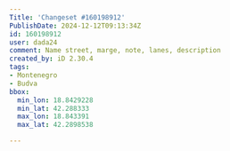 ```yaml
---
Title: 'Changeset #160198912'
PublishDate: 2024-12-12T09:13:34Z
id: 160198912
user: dada24
comment: Name street, marge, note, lanes, description
created_by: iD 2.30.4
tags:
- Montenegro
- Budva
bbox:
  min_lon: 18.8429228
  min_lat: 42.288333
  max_lon: 18.843391
  max_lat: 42.2898538

---
```

